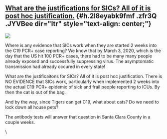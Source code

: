 
[What are the justifications for SICs? All of it is post hoc justification.](https://www.google.com/url?q=https%3A%2F%2Fwww.bbc.com%2Fnews%2Fworld-us-canada-52177586&sa=D&sntz=1&usg=AFQjCNHYHM-B8b8Hsl0gAuIHhbs-srzENQ) {#h.2l8eyabk9fmf .zfr3Q .JYVBee dir="ltr" style="text-align: center;"}
-------------------------------------------------------------------------------------------------------------------------------------------------------------------------------------------------------------------------

[![](https://lh4.googleusercontent.com/j2taWHWo2z1F6kzSTZIRtFpjl-je77MZ0Y-DUxxDiXpivmM_QT0KFQVNdkHK0cGaz1Ds3_WgNxSeZnX9lywAkzJTfOzMWMFD57UTsdh8Td1S6tmqkr8=w1280)](https://www.google.com/url?q=https%3A%2F%2Fredcap.med.usc.edu%2Fsurveys%2F%3Fs%3DJ7KEL4YTKT&sa=D&sntz=1&usg=AFQjCNGgmJPVlIxKzdq9Pd16K5HC0kstRQ)

Where is any evidence that SICs work when they are started 2 weeks into
the C19 PCR+ case reporting? We know that by March 3, 2020, which is the
day that the US hit 100 PCR+ cases, there had to be many many people
already exposed and successfully suppressing virus. The asymptomatic
transmission had already occured in every state!

What are the justificaitons for SICs? All of it is post hoc
justification. There is NO EVIDENCE that SICs work, particularly when
implemented 2 weeks into the actual C19 PCR+ epidemic of sick and frail
people reporting to ICUs. By then the cat is out of the bag.

And by the way, since Tigers can get C19, what about cats? Do we need to
lock down all house pets?

The antibody tests will answer that question in Santa Clara County in a
couple weeks.

\
